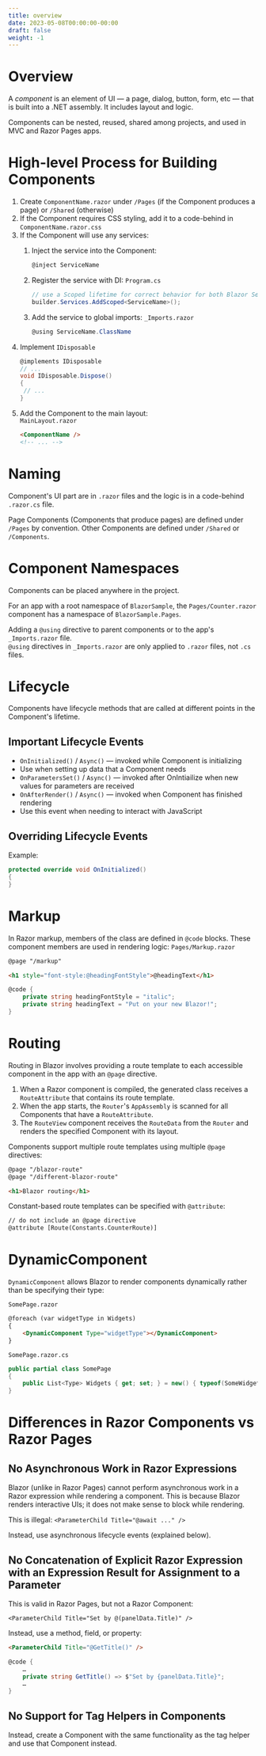 ```yaml
---
title: overview
date: 2023-05-08T00:00:00-00:00
draft: false
weight: -1
---
```


# Overview
A *component* is an element of UI — a page, dialog, button, form, etc — that is built into a .NET assembly.  It includes layout and logic.

Components can be nested, reused, shared among projects, and used in MVC and Razor Pages apps.

# High-level Process for Building Components
1. Create `ComponentName.razor` under `/Pages` (if the Component produces a page) or `/Shared` (otherwise)
2. If the Component requires CSS styling, add it to a code-behind in `ComponentName.razor.css`
3. If the Component will use any services:
    1. Inject the service into the Component:
       ```cs
       @inject ServiceName
       ```

    2. Register the service with DI:
       `Program.cs`
       ```cs
       // use a Scoped lifetime for correct behavior for both Blazor Server and Blazor WebAssembly apps
       builder.Services.AddScoped<ServiceName>(); 
       ```
    3. Add the service to global imports:
       `_Imports.razor`
       ```cs
       @using ServiceName.ClassName
       ```
4. Implement `IDisposable`
   ```cs
   @implements IDisposable
   // ...
   void IDisposable.Dispose()
   {
    // ...
   }
   ```
5. Add the Component to the main layout:  
   `MainLayout.razor`
   ```html
   <ComponentName />
   <!-- ... -->
   ```

# Naming
Component's UI part are in `.razor` files and the logic is in a code-behind `.razor.cs` file.  

Page Components (Components that produce pages) are defined under `/Pages` by convention.  Other Components are defined under `/Shared` or `/Components`.

# Component Namespaces
Components can be placed anywhere in the project.

For an app with a root namespace of `BlazorSample`, the `Pages/Counter.razor` component has a namespace of `BlazorSample.Pages`.

Adding a `@using` directive to parent components or to the app's `_Imports.razor` file.  
`@using` directives in `_Imports.razor` are only applied to `.razor` files, not `.cs` files.

# Lifecycle
Components have lifecycle methods that are called at different points in the Component's lifetime.

## Important Lifecycle Events
- `OnInitialized()` / `Async()` — invoked while Component is initializing
- Use when setting up data that a Component needs 
- `OnParametersSet()` / `Async()` — invoked after OnIntiailize when new values for parameters are received
- `OnAfterRender()` / `Async()` — invoked when Component has finished rendering
- Use this event when needing to interact with JavaScript

## Overriding Lifecycle Events
Example:
```cs
protected override void OnInitialized()
{
}
```

# Markup
In Razor markup, members of the class are defined in `@code` blocks.  These component members are used in rendering logic:
`Pages/Markup.razor`
```html
@page "/markup"

<h1 style="font-style:@headingFontStyle">@headingText</h1>
```
```cs
@code {
    private string headingFontStyle = "italic";
    private string headingText = "Put on your new Blazor!";
}
```

# Routing
Routing in Blazor involves providing a route template to each accessible component in the app with an `@page` directive.
1. When a Razor component is compiled, the generated class receives a `RouteAttribute` that contains its route template.
2. When the app starts, the `Router`'s `AppAssembly` is scanned for all Components that have a `RouteAttribute`.
3. The `RouteView` component receives the `RouteData` from the `Router` and renders the specified Component with its layout.

Components support multiple route templates using multiple `@page` directives:
```html
@page "/blazor-route"
@page "/different-blazor-route"

<h1>Blazor routing</h1>
```

Constant-based route templates can be specified with `@attribute`:
```html
// do not include an @page directive
@attribute [Route(Constants.CounterRoute)]
```

# DynamicComponent
`DynamicComponent` allows Blazor to render components dynamically rather than be specifying their type:

`SomePage.razor`
```html
@foreach (var widgetType in Widgets)
{
    <DynamicComponent Type="widgetType"></DynamicComponent>
}
```

`SomePage.razor.cs`
```cs
public partial class SomePage
{
    public List<Type> Widgets { get; set; } = new() { typeof(SomeWidget), typeof(AnotherWidget) };
}
```

# Differences in Razor Components vs Razor Pages
## No Asynchronous Work in Razor Expressions
Blazor (unlike in Razor Pages) cannot perform asynchronous work in a Razor expression while rendering a component.  This is because Blazor renders interactive UIs; it does not make sense to block while rendering.  

<r>This is illegal</r>:  `<ParameterChild Title="@await ..." />`

Instead, use asynchronous lifecycle events (explained below).

## No Concatenation of Explicit Razor Expression with an Expression Result for Assignment to a Parameter
This is valid in Razor Pages, but not a Razor Component:  

`<ParameterChild Title="Set by @(panelData.Title)" />`

Instead, use a method, field, or property:
```html
<ParameterChild Title="@GetTitle()" />
```
```cs
@code {
	…
	private string GetTitle() => $"Set by {panelData.Title}";
	…
}
```

## No Support for Tag Helpers in Components
Instead, create a Component with the same functionality as the tag helper and use that Component instead.
